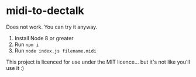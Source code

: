 # midi-to-dectalk
Does not work. You can try it anyway.

1. Install Node 8 or greater
2. Run `npm i`
3. Run `node index.js filename.midi`

This project is licenced for use under the MIT licence... but it's not like you'll use it :)
